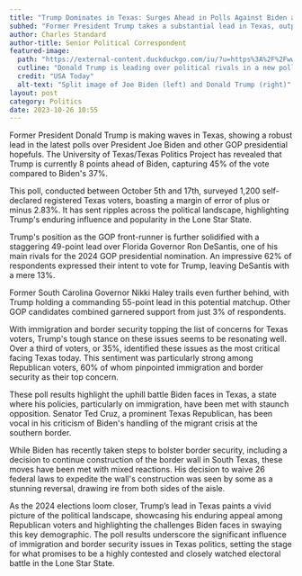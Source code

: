 ```yaml
---
title: "Trump Dominates in Texas: Surges Ahead in Polls Against Biden and GOP Rivals"
subhed: "Former President Trump takes a substantial lead in Texas, outpacing Biden by 8 points and overshadowing other GOP contenders, including Ron DeSantis."
author: Charles Standard
author-title: Senior Political Correspondent
featured-image: 
  path: "https://external-content.duckduckgo.com/iu/?u=https%3A%2F%2Fwww.gannett-cdn.com%2Fpresto%2F2019%2F05%2F01%2FUSAT%2F0312d0cd-2a8f-456f-bee0-fdcbdc96a011-AP_Trump_Biden.JPG%3Fcrop%3D2999%2C1679%2Cx0%2Cy0%26width%3D2999%26height%3D1679%26format%3Dpjpg%26auto%3Dwebp&f=1&nofb=1&ipt=4964317a6d4bff67f7b4daea31b93b094fc98eb1cc3f275558dabf5b71d5d6d6&ipo=images"
  cutline: "Donald Trump is leading over political rivals in a new poll."
  credit: "USA Today"
  alt-text: "Split image of Joe Biden (left) and Donald Trump (right)"
layout: post
category: Politics
date: 2023-10-26 10:55
---
```


Former President Donald Trump is making waves in Texas, showing a robust lead in the latest polls over President Joe Biden and other GOP presidential hopefuls. The University of Texas/Texas Politics Project has revealed that Trump is currently 8 points ahead of Biden, capturing 45% of the vote compared to Biden's 37%.

This poll, conducted between October 5th and 17th, surveyed 1,200 self-declared registered Texas voters, boasting a margin of error of plus or minus 2.83%. It has sent ripples across the political landscape, highlighting Trump's enduring influence and popularity in the Lone Star State.

Trump's position as the GOP front-runner is further solidified with a staggering 49-point lead over Florida Governor Ron DeSantis, one of his main rivals for the 2024 GOP presidential nomination. An impressive 62% of respondents expressed their intent to vote for Trump, leaving DeSantis with a mere 13%. 

Former South Carolina Governor Nikki Haley trails even further behind, with Trump holding a commanding 55-point lead in this potential matchup. Other GOP candidates combined garnered support from just 3% of respondents.

With immigration and border security topping the list of concerns for Texas voters, Trump's tough stance on these issues seems to be resonating well. Over a third of voters, or 35%, identified these issues as the most critical facing Texas today. This sentiment was particularly strong among Republican voters, 60% of whom pinpointed immigration and border security as their top concern.

These poll results highlight the uphill battle Biden faces in Texas, a state where his policies, particularly on immigration, have been met with staunch opposition. Senator Ted Cruz, a prominent Texas Republican, has been vocal in his criticism of Biden's handling of the migrant crisis at the southern border.

While Biden has recently taken steps to bolster border security, including a decision to continue construction of the border wall in South Texas, these moves have been met with mixed reactions. His decision to waive 26 federal laws to expedite the wall's construction was seen by some as a stunning reversal, drawing ire from both sides of the aisle.

As the 2024 elections loom closer, Trump’s lead in Texas paints a vivid picture of the political landscape, showcasing his enduring appeal among Republican voters and highlighting the challenges Biden faces in swaying this key demographic. The poll results underscore the significant influence of immigration and border security issues in Texas politics, setting the stage for what promises to be a highly contested and closely watched electoral battle in the Lone Star State.
